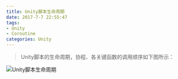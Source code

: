 ```yaml
---
title: Unity脚本生命周期
date: 2017-7-7 22:55:47
tags: 
- Unity
- Coroutine
categories: Unity
---
```


> Unity脚本的生命周期，协程、各关键函数的调用顺序如下图所示：

<!--more-->

![Unity脚本生命周期](/images/20170707_monobehaviour_flowchart.svg)